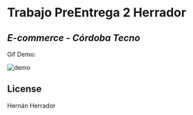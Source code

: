 # Trabajo PreEntrega 2 Herrador

## _E-commerce - Córdoba Tecno_

Gif Demo:

![demo](https://github.com/nanocba06/PreEntrega2Herrador/assets/86470362/a5d98700-79cb-482a-9ab3-e8bd0f028897)

## License

Hernán Herrador
